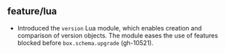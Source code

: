 ## feature/lua

* Introduced the `version` Lua module, which enables creation and
  comparison of version objects. The module eases the use of
  features blocked before `box.schema.upgrade` (gh-10521).
